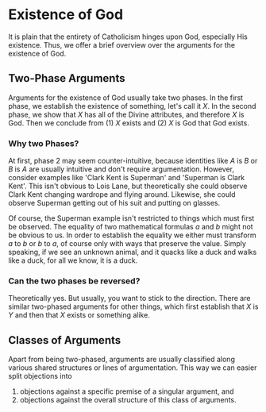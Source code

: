 # Existence of God

It is plain that the entirety of Catholicism hinges upon God, especially His existence.
Thus, we offer a brief overview over the arguments for the existence of God.



## Two-Phase Arguments

Arguments for the existence of God usually take two phases.
In the first phase, we establish the existence of something, let's call it $X$.
In the second phase, we show that $X$ has all of the Divine attributes, and therefore $X$ is God.
Then we conclude from (1) $X$ exists and (2) $X$ is God that God exists.

### Why two Phases?

At first, phase 2 may seem counter-intuitive, because identities like $A$ is $B$ or $B$ is $A$ are usually intuitive and don't require argumentation.
However, consider examples like 'Clark Kent is Superman' and 'Superman is Clark Kent'.
This isn't obvious to Lois Lane, but theoretically she could observe Clark Kent changing wardrope and flying around.
Likewise, she could observe Superman getting out of his suit and putting on glasses.

Of course, the Superman example isn't restricted to things which must first be observed.
The equality of two mathematical formulas $a$ and $b$ might not be obvious to us.
In order to establish the equality we either must transform $a$ to $b$ or $b$ to $a$, of course only with ways that preserve the value.
Simply speaking, if we see an unknown animal, and it quacks like a duck and walks like a duck, for all we know, it is a duck.

### Can the two phases be reversed?

Theoretically yes.
But usually, you want to stick to the direction.
There are similar two-phased arguments for other things, which first establish that $X$ is $Y$ and then that $X$ exists or something alike.

## Classes of Arguments

Apart from being two-phased, arguments are usually classified along various shared structures or lines of argumentation.
This way we can easier split objections into
1. objections against a specific premise of a singular argument, and
2. objections against the overall structure of this class of arguments.
